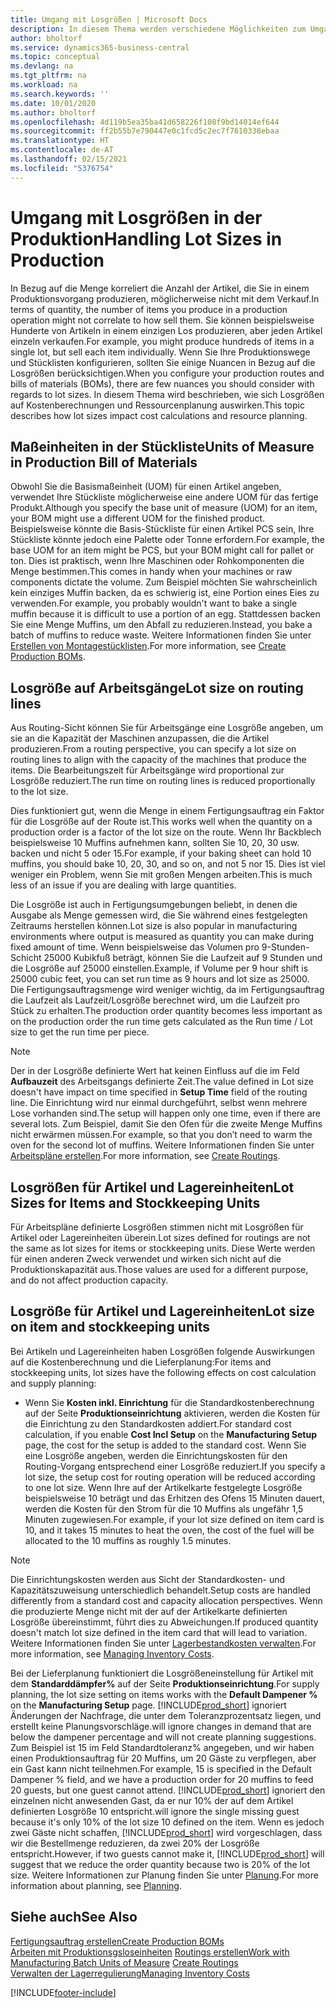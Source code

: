 ```yaml
---
title: Umgang mit Losgrößen | Microsoft Docs
description: In diesem Thema werden verschiedene Möglichkeiten zum Umgang mit Losgrößen beschrieben.
author: bholtorf
ms.service: dynamics365-business-central
ms.topic: conceptual
ms.devlang: na
ms.tgt_pltfrm: na
ms.workload: na
ms.search.keywords: ''
ms.date: 10/01/2020
ms.author: bholtorf
ms.openlocfilehash: 4d119b5ea35ba41d658226f108f9bd14014ef644
ms.sourcegitcommit: ff2b55b7e790447e0c1fcd5c2ec7f7610338ebaa
ms.translationtype: HT
ms.contentlocale: de-AT
ms.lasthandoff: 02/15/2021
ms.locfileid: "5376754"
---
```

# <a name="handling-lot-sizes-in-production"></a><span data-ttu-id="0807f-103">Umgang mit Losgrößen in der Produktion</span><span class="sxs-lookup"><span data-stu-id="0807f-103">Handling Lot Sizes in Production</span></span>
<span data-ttu-id="0807f-104">In Bezug auf die Menge korreliert die Anzahl der Artikel, die Sie in einem Produktionsvorgang produzieren, möglicherweise nicht mit dem Verkauf.</span><span class="sxs-lookup"><span data-stu-id="0807f-104">In terms of quantity, the number of items you produce in a production operation might not correlate to how sell them.</span></span> <span data-ttu-id="0807f-105">Sie können beispielsweise Hunderte von Artikeln in einem einzigen Los produzieren, aber jeden Artikel einzeln verkaufen.</span><span class="sxs-lookup"><span data-stu-id="0807f-105">For example, you might produce hundreds of items in a single lot, but sell each item individually.</span></span> <span data-ttu-id="0807f-106">Wenn Sie Ihre Produktionswege und Stücklisten konfigurieren, sollten Sie einige Nuancen in Bezug auf die Losgrößen berücksichtigen.</span><span class="sxs-lookup"><span data-stu-id="0807f-106">When you configure your production routes and bills of materials (BOMs), there are few nuances you should consider with regards to lot sizes.</span></span> <span data-ttu-id="0807f-107">In diesem Thema wird beschrieben, wie sich Losgrößen auf Kostenberechnungen und Ressourcenplanung auswirken.</span><span class="sxs-lookup"><span data-stu-id="0807f-107">This topic describes how lot sizes impact cost calculations and resource planning.</span></span>

## <a name="units-of-measure-in-production-bill-of-materials"></a><span data-ttu-id="0807f-108">Maßeinheiten in der Stückliste</span><span class="sxs-lookup"><span data-stu-id="0807f-108">Units of Measure in Production Bill of Materials</span></span>
<span data-ttu-id="0807f-109">Obwohl Sie die Basismaßeinheit (UOM) für einen Artikel angeben, verwendet Ihre Stückliste möglicherweise eine andere UOM für das fertige Produkt.</span><span class="sxs-lookup"><span data-stu-id="0807f-109">Although you specify the base unit of measure (UOM) for an item, your BOM might use a different UOM for the finished product.</span></span> <span data-ttu-id="0807f-110">Beispielsweise könnte die Basis-Stückliste für einen Artikel PCS sein, Ihre Stückliste könnte jedoch eine Palette oder Tonne erfordern.</span><span class="sxs-lookup"><span data-stu-id="0807f-110">For example, the base UOM for an item might be PCS, but your BOM might call for pallet or ton.</span></span> <span data-ttu-id="0807f-111">Dies ist praktisch, wenn Ihre Maschinen oder Rohkomponenten die Menge bestimmen.</span><span class="sxs-lookup"><span data-stu-id="0807f-111">This comes in handy when your machines or raw components dictate the volume.</span></span> <span data-ttu-id="0807f-112">Zum Beispiel möchten Sie wahrscheinlich kein einziges Muffin backen, da es schwierig ist, eine Portion eines Eies zu verwenden.</span><span class="sxs-lookup"><span data-stu-id="0807f-112">For example, you probably wouldn't want to bake a single muffin because it is difficult to use a portion of an egg.</span></span> <span data-ttu-id="0807f-113">Stattdessen backen Sie eine Menge Muffins, um den Abfall zu reduzieren.</span><span class="sxs-lookup"><span data-stu-id="0807f-113">Instead, you bake a batch of muffins to reduce waste.</span></span> <span data-ttu-id="0807f-114">Weitere Informationen finden Sie unter [Erstellen von Montagestücklisten](production-how-to-create-production-boms.md).</span><span class="sxs-lookup"><span data-stu-id="0807f-114">For more information, see [Create Production BOMs](production-how-to-create-production-boms.md).</span></span>

## <a name="lot-size-on-routing-lines"></a><span data-ttu-id="0807f-115">Losgröße auf Arbeitsgänge</span><span class="sxs-lookup"><span data-stu-id="0807f-115">Lot size on routing lines</span></span>
<span data-ttu-id="0807f-116">Aus Routing-Sicht können Sie für Arbeitsgänge eine Losgröße angeben, um sie an die Kapazität der Maschinen anzupassen, die die Artikel produzieren.</span><span class="sxs-lookup"><span data-stu-id="0807f-116">From a routing perspective, you can specify a lot size on routing lines to align with the capacity of the machines that produce the items.</span></span> <span data-ttu-id="0807f-117">Die Bearbeitungszeit für Arbeitsgänge wird proportional zur Losgröße reduziert.</span><span class="sxs-lookup"><span data-stu-id="0807f-117">The run time on routing lines is reduced proportionally to the lot size.</span></span> 

<span data-ttu-id="0807f-118">Dies funktioniert gut, wenn die Menge in einem Fertigungsauftrag ein Faktor für die Losgröße auf der Route ist.</span><span class="sxs-lookup"><span data-stu-id="0807f-118">This works well when the quantity on a production order is a factor of the lot size on the route.</span></span> <span data-ttu-id="0807f-119">Wenn Ihr Backblech beispielsweise 10 Muffins aufnehmen kann, sollten Sie 10, 20, 30 usw. backen und nicht 5 oder 15.</span><span class="sxs-lookup"><span data-stu-id="0807f-119">For example, if your baking sheet can hold 10 muffins, you should bake 10, 20, 30, and so on, and not 5 nor 15.</span></span>  <span data-ttu-id="0807f-120">Dies ist viel weniger ein Problem, wenn Sie mit großen Mengen arbeiten.</span><span class="sxs-lookup"><span data-stu-id="0807f-120">This is much less of an issue if you are dealing with large quantities.</span></span>

<span data-ttu-id="0807f-121">Die Losgröße ist auch in Fertigungsumgebungen beliebt, in denen die Ausgabe als Menge gemessen wird, die Sie während eines festgelegten Zeitraums herstellen können.</span><span class="sxs-lookup"><span data-stu-id="0807f-121">Lot size is also popular in manufacturing environments where output is measured as quantity you can make during fixed amount of time.</span></span> <span data-ttu-id="0807f-122">Wenn beispielsweise das Volumen pro 9-Stunden-Schicht 25000 Kubikfuß beträgt, können Sie die Laufzeit auf 9 Stunden und die Losgröße auf 25000 einstellen.</span><span class="sxs-lookup"><span data-stu-id="0807f-122">Example, if Volume per 9 hour shift is 25000 cubic feet, you can set run time as 9 hours and lot size as 25000.</span></span>
<span data-ttu-id="0807f-123">Die Fertigungsauftragsmenge wird weniger wichtig, da im Fertigungsauftrag die Laufzeit als Laufzeit/Losgröße berechnet wird, um die Laufzeit pro Stück zu erhalten.</span><span class="sxs-lookup"><span data-stu-id="0807f-123">The production order quantity becomes less important as on the production order the run time gets calculated as the Run time / Lot size to get the run time per piece.</span></span>
 
> [!NOTE]
> <span data-ttu-id="0807f-124">Der in der Losgröße definierte Wert hat keinen Einfluss auf die im Feld **Aufbauzeit** des Arbeitsgangs definierte Zeit.</span><span class="sxs-lookup"><span data-stu-id="0807f-124">The value defined in Lot size doesn't have impact on time specified in **Setup Time** field of the routing line.</span></span> <span data-ttu-id="0807f-125">Die Einrichtung wird nur einmal durchgeführt, selbst wenn mehrere Lose vorhanden sind.</span><span class="sxs-lookup"><span data-stu-id="0807f-125">The setup will happen only one time, even if there are several lots.</span></span> <span data-ttu-id="0807f-126">Zum Beispiel, damit Sie den Ofen für die zweite Menge Muffins nicht erwärmen müssen.</span><span class="sxs-lookup"><span data-stu-id="0807f-126">For example, so that you don’t need to warm the oven for the second lot of muffins.</span></span> <span data-ttu-id="0807f-127">Weitere Informationen finden Sie unter [Arbeitspläne erstellen](production-how-to-create-routings.md).</span><span class="sxs-lookup"><span data-stu-id="0807f-127">For more information, see [Create Routings](production-how-to-create-routings.md).</span></span>

## <a name="lot-sizes-for-items-and-stockkeeping-units"></a><span data-ttu-id="0807f-128">Losgrößen für Artikel und Lagereinheiten</span><span class="sxs-lookup"><span data-stu-id="0807f-128">Lot Sizes for Items and Stockkeeping Units</span></span>
<span data-ttu-id="0807f-129">Für Arbeitspläne definierte Losgrößen stimmen nicht mit Losgrößen für Artikel oder Lagereinheiten überein.</span><span class="sxs-lookup"><span data-stu-id="0807f-129">Lot sizes defined for routings are not the same as lot sizes for items or stockkeeping units.</span></span> <span data-ttu-id="0807f-130">Diese Werte werden für einen anderen Zweck verwendet und wirken sich nicht auf die Produktionskapazität aus.</span><span class="sxs-lookup"><span data-stu-id="0807f-130">Those values are used for a different purpose, and do not affect production capacity.</span></span> 

## <a name="lot-size-on-item-and-stockkeeping-units"></a><span data-ttu-id="0807f-131">Losgröße für Artikel und Lagereinheiten</span><span class="sxs-lookup"><span data-stu-id="0807f-131">Lot size on item and stockkeeping units</span></span>
<span data-ttu-id="0807f-132">Bei Artikeln und Lagereinheiten haben Losgrößen folgende Auswirkungen auf die Kostenberechnung und die Lieferplanung:</span><span class="sxs-lookup"><span data-stu-id="0807f-132">For items and stockkeeping units, lot sizes have the following effects on cost calculation and supply planning:</span></span>

* <span data-ttu-id="0807f-133">Wenn Sie **Kosten inkl. Einrichtung** für die Standardkostenberechnung auf der Seite **Produktionseinrichtung** aktivieren, werden die Kosten für die Einrichtung zu den Standardkosten addiert.</span><span class="sxs-lookup"><span data-stu-id="0807f-133">For standard cost calculation, if you enable **Cost Incl Setup** on the **Manufacturing Setup** page, the cost for the setup is added to the standard cost.</span></span> <span data-ttu-id="0807f-134">Wenn Sie eine Losgröße angeben, werden die Einrichtungskosten für den Routing-Vorgang entsprechend einer Losgröße reduziert.</span><span class="sxs-lookup"><span data-stu-id="0807f-134">If you specify a lot size, the setup cost for routing operation will be reduced according to one lot size.</span></span> <span data-ttu-id="0807f-135">Wenn Ihre auf der Artikelkarte festgelegte Losgröße beispielsweise 10 beträgt und das Erhitzen des Ofens 15 Minuten dauert, werden die Kosten für den Strom für die 10 Muffins als ungefähr 1,5 Minuten zugewiesen.</span><span class="sxs-lookup"><span data-stu-id="0807f-135">For example, if your lot size defined on item card is 10, and it takes 15 minutes to heat the oven, the cost of the fuel will be allocated to the 10 muffins as roughly 1.5 minutes.</span></span> 

> [!NOTE]
> <span data-ttu-id="0807f-136">Die Einrichtungskosten werden aus Sicht der Standardkosten- und Kapazitätszuweisung unterschiedlich behandelt.</span><span class="sxs-lookup"><span data-stu-id="0807f-136">Setup costs are handled differently from a standard cost and capacity allocation perspectives.</span></span> <span data-ttu-id="0807f-137">Wenn die produzierte Menge nicht mit der auf der Artikelkarte definierten Losgröße übereinstimmt, führt dies zu Abweichungen.</span><span class="sxs-lookup"><span data-stu-id="0807f-137">If produced quantity doesn't match lot size defined in the item card that will lead to variation.</span></span> <span data-ttu-id="0807f-138">Weitere Informationen finden Sie unter [Lagerbestandkosten verwalten](finance-manage-inventory-costs.md).</span><span class="sxs-lookup"><span data-stu-id="0807f-138">For more information, see [Managing Inventory Costs](finance-manage-inventory-costs.md).</span></span> <!--not sure that I got this part right seems to repeat the first example.-->

<span data-ttu-id="0807f-139">Bei der Lieferplanung funktioniert die Losgrößeneinstellung für Artikel mit dem **Standarddämpfer%** auf der Seite **Produktionseinrichtung**.</span><span class="sxs-lookup"><span data-stu-id="0807f-139">For supply planning, the lot size setting on items works with the **Default Dampener %** on the **Manufacturing Setup** page.</span></span> [!INCLUDE[prod_short](includes/prod_short.md)] <span data-ttu-id="0807f-140">ignoriert Änderungen der Nachfrage, die unter dem Toleranzprozentsatz liegen, und erstellt keine Planungsvorschläge.</span><span class="sxs-lookup"><span data-stu-id="0807f-140">will ignore changes in demand that are below the dampener percentage and will not create planning suggestions.</span></span> <span data-ttu-id="0807f-141">Zum Beispiel ist 15 im Feld Standardtoleranz% angegeben, und wir haben einen Produktionsauftrag für 20 Muffins, um 20 Gäste zu verpflegen, aber ein Gast kann nicht teilnehmen.</span><span class="sxs-lookup"><span data-stu-id="0807f-141">For example, 15 is specified in the Default Dampener % field, and we have a production order for 20 muffins to feed 20 guests, but one guest cannot attend.</span></span> [!INCLUDE[prod_short](includes/prod_short.md)] <span data-ttu-id="0807f-142">ignoriert den einzelnen nicht anwesenden Gast, da er nur 10% der auf dem Artikel definierten Losgröße 10 entspricht.</span><span class="sxs-lookup"><span data-stu-id="0807f-142">will ignore the single missing guest because it's only 10% of the lot size 10 defined on the item.</span></span> <span data-ttu-id="0807f-143">Wenn es jedoch zwei Gäste nicht schaffen, [!INCLUDE[prod_short](includes/prod_short.md)] wird vorgeschlagen, dass wir die Bestellmenge reduzieren, da zwei 20% der Losgröße entspricht.</span><span class="sxs-lookup"><span data-stu-id="0807f-143">However, if two guests cannot make it, [!INCLUDE[prod_short](includes/prod_short.md)] will suggest that we reduce the order quantity because two is 20% of the lot size.</span></span> <span data-ttu-id="0807f-144">Weitere Informationen zur Planung finden Sie unter [Planung](production-planning.md).</span><span class="sxs-lookup"><span data-stu-id="0807f-144">For more information about planning, see [Planning](production-planning.md).</span></span>

## <a name="see-also"></a><span data-ttu-id="0807f-145">Siehe auch</span><span class="sxs-lookup"><span data-stu-id="0807f-145">See Also</span></span>
[<span data-ttu-id="0807f-146">Fertigungsauftrag erstellen</span><span class="sxs-lookup"><span data-stu-id="0807f-146">Create Production BOMs</span></span>](production-how-to-create-production-boms.md)  
<span data-ttu-id="0807f-147">[Arbeiten mit Produktionsgsloseinheiten](production-how-to-use-the-manufacturing-batch-unit-of-measure.md)
[Routings erstellen](production-how-to-create-routings.md)</span><span class="sxs-lookup"><span data-stu-id="0807f-147">[Work with Manufacturing Batch Units of Measure](production-how-to-use-the-manufacturing-batch-unit-of-measure.md)
[Create Routings](production-how-to-create-routings.md)</span></span>  
[<span data-ttu-id="0807f-148">Verwalten der Lagerregulierung</span><span class="sxs-lookup"><span data-stu-id="0807f-148">Managing Inventory Costs</span></span>](finance-manage-inventory-costs.md)


[!INCLUDE[footer-include](includes/footer-banner.md)]